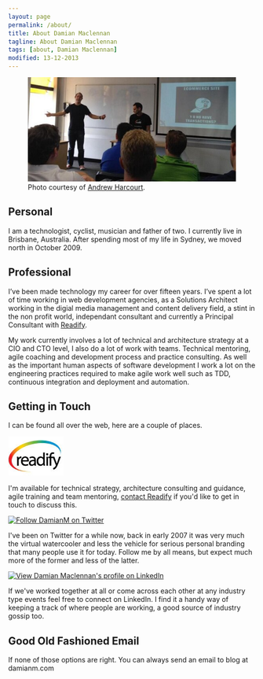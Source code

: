 ```yaml
---
layout: page
permalink: /about/
title: About Damian Maclennan
tagline: About Damian Maclennan
tags: [about, Damian Maclennan]
modified: 13-12-2013
---
```



<figure>
	<img src="/images/speaking.jpg" />
	<figcaption>Photo courtesy of <a href="http://twitter.com/uglybugger">Andrew Harcourt</a>.</figcaption>
</figure>

Personal
--------

I am a technologist, cyclist, musician and father of two. I currently live in Brisbane, Australia. After spending most of my life in Sydney, we moved north in October 2009.


Professional
------------

I’ve been made technology my career for over fifteen years. I’ve spent a lot of time working in web development agencies, as a Solutions Architect working in the digial media management and content delivery field, a stint in the non profit world, independant consultant and currently a Principal Consultant with [Readify](http://www.readify.net/).

My work currently involves a lot of technical and architecture strategy at a CIO and CTO level, I also do a lot of work with teams. Technical mentoring, agile coaching and development process and practice consulting. As well as the important human aspects of software development I work a lot on the engineering practices required to make agile work well such as TDD, continuous integration and deployment and automation. 

Getting in Touch
-------

I can be found all over the web, here are a couple of places.

<a href="http://readify.net/"><img src="/images/readify_logo.jpg" border="0" /></a>

I'm available for technical strategy, architecture consulting and guidance, agile training and team mentoring, [contact Readify](http://readify.net/contact-us) if you'd like to get in touch to discuss this.

<a href="http://www.twitter.com/DamianM"><img src="http://twitter-badges.s3.amazonaws.com/follow_me-b.png" alt="Follow DamianM on Twitter"/></a>

I've been on Twitter for a while now, back in early 2007 it was very much the virtual watercooler and less the vehicle for serious personal branding that many people use it for today. Follow me by all means, but expect much more of the former and less of the latter.

<a href="http://au.linkedin.com/in/damianmaclennan" >
          <img src="http://www.linkedin.com/img/webpromo/btn_myprofile_160x33.png" width="160" height="33" border="0" alt="View Damian Maclennan's profile on LinkedIn">
    </a>

If we've worked together at all or come across each other at any industry type events feel free to connect on LinkedIn. I find it a handy way of keeping a track of where people are working, a good source of industry gossip too.


Good Old Fashioned Email
-------

If none of those options are right. You can always send an email to blog at damianm.com

